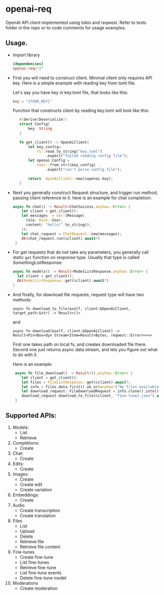 # openai-req
OpenAI API client implemented using tokio and reqwest.
Refer to tests folder in the repo or to code comments for usage examples.

## Usage.
- Import library
   ```toml
   [dependencies]
   openai-req="2"
   ```
- First you will need to construct client. Minimal client only requires API key. Here is a simple example with reading key from toml file.

   Let's say you have key in key.toml file, that looks like this:
   ```toml
   key = "{YOUR_KEY}"
   ```
   Function that constructs client by reading key.toml will look like this:
   ```rust
      #[derive(Deserialize)]
      struct Config{
          key: String
      }
      
      fn get_client() -> OpenAiClient{
          let key_config=
              fs::read_to_string("key.toml")
                  .expect("failed reading config file");
          let openai:Config =
              toml::from_str(&key_config)
                  .expect("can't parse config file");
      
          return  OpenAiClient::new(&openai.key);
      }
   ```
- Next you generally construct Request structure, and trigger run method, passing client reference to it.
  here is an example for chat completion:
  ```rust
  async fn chat() -> Result<ChatSuccess,anyhow::Error> {
      let client = get_client();
      let messages  = vec!(Message{
        role: Role::User,
        content: "hello!".to_string(),
      });
      let chat_request = ChatRequest::new(messages);
      Ok(chat_request.run(&client).await?)
   }
  ```
- For get requests that do not take any parameters, you generally call static `get` function on response type. 
Usually that type is called  *Something*ListResponse:
  ```rust
  async fn models() -> Result<ModelListResponse,anyhow::Error> {
    let client = get_client();
    Ok(ModelListResponse::get(&client).await?)
  }
  ```
- And finally, for download file requests, request type will have two methods:

   `async fn download_to_file(&self, client:&OpenAiClient, target_path:&str) -> Result<()>` 

   and

   `async fn download(&self, client:&OpenAiClient) -> Result<Pin<Box<dyn Stream<Item=Result<Bytes, reqwest::Error>>>>>`

   First one takes path on local fs, and creates downloaded file there. 
   Second one just returns async data stream, and lets you figure out what to do with it.
   
   Here is an example:
   ```rust
    async fn file_download() -> Result<(),anyhow::Error> {
       let client = get_client();
       let files = FileListResponse::get(&client).await?;
       let info = files.data.first().ok_or(anyhow!("No files available"))?;
       let download_request: FileDownloadRequest = info.clone().into();
       download_request.download_to_file(&client, "fine-tune2.json").await
    }  
   ```
  
## Supported APIs:
1. Models:
    - List
    - Retrieve
2. Completions:
    - Create
3. Chat:
    - Create
4. Edits:
    - Create
5. Images:
    - Create
    - Create edit
    - Create variation
6. Embeddings:
    - Create
7. Audio
    - Create transcription
    - Create translation
8. Files
    - List
    - Upload
    - Delete
    - Retrieve file
    - Retrieve file content
9. Fine-tunes
    - Create fine-tune
    - List fine-tunes
    - Retrieve fine-tune
    - List fine-tune events
    - Delete fine-tune model
10. Moderations
    - Create moderation